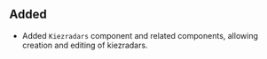 ## Added

- Added `Kiezradars` component and related components, allowing creation and editing of kiezradars.
